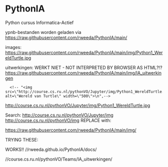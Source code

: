 # PythonIA
Python cursus Informatica-Actief



ypnb-bestanden worden geladen via https://raw.githubusercontent.com/rweeda/PythonIA/main/ 

images:
https://raw.githubusercontent.com/rweeda/PythonIA/main/img/Python1_WereldTurtle.jpg


uitwerkingen: WERKT NIET - NOT INTERPRETED BY BROWSER AS HTML?!?
https://raw.githubusercontent.com/rweeda/PythonIA/main/img/IA_uitwerkingen

      <!-- "<img src=\"http://course.cs.ru.nl/pythonVO/Jupyter/img/Python1_WereldTurtle.jpg\" alt=\"Wereld van Turtle\" width=\"500\">\n",-->
http://course.cs.ru.nl/pythonVO/Jupyter/img/Python1_WereldTurtle.jpg

Search:
http://course.cs.ru.nl/pythonVO/Jupyter/img
http://course.cs.ru.nl/pythonVO/img
REPLACE with:

https://raw.githubusercontent.com/rweeda/PythonIA/main/img/


TRYING THESE:

WORKS!!
//rweeda.github.io/PythonIA/docs/

//course.cs.ru.nl/pythonVO/Teams/IA_uitwerkingen/


